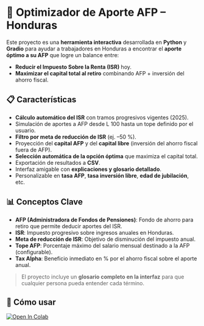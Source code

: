 # 🧮 Optimizador de Aporte AFP – Honduras

Este proyecto es una **herramienta interactiva** desarrollada en **Python** y **Gradio** para ayudar a trabajadores en Honduras a encontrar el **aporte óptimo a su AFP** que logre un balance entre:

- **Reducir el Impuesto Sobre la Renta (ISR)** hoy.
- **Maximizar el capital total al retiro** combinando AFP + inversión del ahorro fiscal.

## 📋 Características

- **Cálculo automático del ISR** con tramos progresivos vigentes (2025).
- Simulación de aportes a AFP desde L 100 hasta un tope definido por el usuario.
- **Filtro por meta de reducción de ISR** (ej. –50 %).
- Proyección del **capital AFP** y del **capital libre** (inversión del ahorro fiscal fuera de AFP).
- **Selección automática de la opción óptima** que maximiza el capital total.
- Exportación de resultados a **CSV**.
- Interfaz amigable con **explicaciones y glosario detallado**.
- Personalizable en **tasa AFP**, **tasa inversión libre**, **edad de jubilación**, etc.

## 📊 Conceptos Clave

- **AFP (Administradora de Fondos de Pensiones)**: Fondo de ahorro para retiro que permite deducir aportes del ISR.
- **ISR**: Impuesto progresivo sobre ingresos anuales en Honduras.
- **Meta de reducción de ISR**: Objetivo de disminución del impuesto anual.
- **Tope AFP**: Porcentaje máximo del salario mensual destinado a la AFP (configurable).
- **Tax Alpha**: Beneficio inmediato en % por el ahorro fiscal sobre el aporte anual.

> El proyecto incluye un **glosario completo en la interfaz** para que cualquier persona pueda entender cada término.

## 🚀 Cómo usar

<a href="https://colab.research.google.com/github/galexbh/afp-optimizer/blob/main/src/main.ipynb" target="_parent"><img src="https://colab.research.google.com/assets/colab-badge.svg" alt="Open In Colab"/></a>
